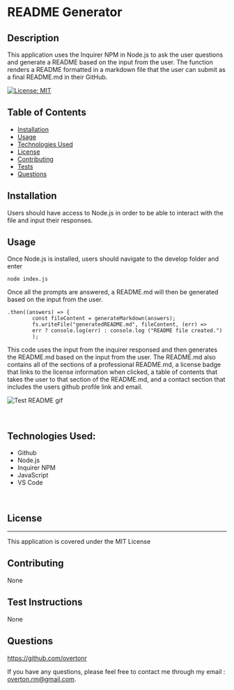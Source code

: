 # README Generator

## Description

This application uses the Inquirer NPM in Node.js to ask the user questions and generate a README based on the input from the user. The function renders a README formatted in a markdown file that the user can submit as a final README.md in their GitHub.

[![License: MIT](https://img.shields.io/badge/License-MIT-yellow.svg)](https://opensource.org/licenses/MIT)

## Table of Contents

- [Installation](#installation)
- [Usage](#usage)
- [Technologies Used](#technologies-used)
- [License](#license)
- [Contributing](#contributing)
- [Tests](#test-instructions)
- [Questions](#questions)
## Installation

Users should have access to Node.js in order to be able to interact with the file and input their responses.
## Usage

Once Node.js is installed, users should navigate to the develop folder and enter
 ```
 node index.js
 ```
  Once all the prompts are answered, a README.md will then be generated based on the input from the user.
```
.then((answers) => {
        const fileContent = generateMarkdown(answers);
        fs.writeFile("generatedREADME.md", fileContent, (err) =>
        err ? console.log(err) : console.log ("README file created.")
        );
```

This code uses the input from the inquirer responsed and then generates the README.md based on the input from the user. The README.md also contains all of the sections of a professional README.md, a license badge that links to the license information when clicked, a table of contents that takes the user to that section of the README.md, and a contact section that includes the users github profile link and email.

![Test README gif](./develop/images/readme-test.gif)

<br>

## Technologies Used:
* Github
* Node.js
* Inquirer NPM
* JavaScript
* VS Code

<br>

## License
---
This application is covered under the MIT License
## Contributing
None
## Test Instructions

None

## Questions

https://github.com/overtonr

If you have any questions, please feel free to contact me through my email : overton.rm@gmail.com.
